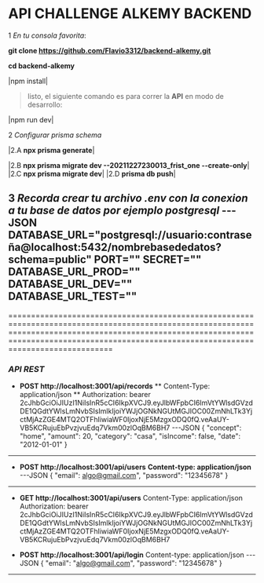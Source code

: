 # __API CHALLENGE ALKEMY BACKEND__



1 *En tu consola favorita*:

**git clone https://github.com/Flavio3312/backend-alkemy.git**

**cd backend-alkemy**

|npm install|
  

>listo, el siguiente comando es para correr la **API** en modo de desarrollo:

|npm run dev|



2 *Configurar prisma schema*

|2.A **npx prisma generate**|

|2.B **npx prisma migrate dev --20211227230013_frist_one --create-only**|
|2.C **npx prisma migrate dev**|
|2.D **prisma db push**|
     




3 *Recorda crear tu archivo .env con la conexion a tu base de datos por ejemplo postgresql*
---JSON
DATABASE_URL="postgresql://usuario:contraseña@localhost:5432/nombrebasededatos?schema=public"
PORT=""
SECRET=""
DATABASE_URL_PROD=""
DATABASE_URL_DEV=""
DATABASE_URL_TEST=""
---

===============================================================================================================================================================================================================================================
### *API REST*

- **POST http://localhost:3001/api/records**
** Content-Type: application/json ** 
Authorization: bearer 2cJhbGciOiJIUzI1NiIsInR5cCI6IkpXVCJ9.eyJlbWFpbCI6ImVtYWlsdGVzdDE1QGdtYWlsLmNvbSIsImlkIjoiYWJjOGNkNGUtMGJlOC00ZmNhLTk3YjctMjAzZGE4MTQ2OTFhIiwiaWF0IjoxNjE5MzgxODQ0fQ.veAaUY-VB5KCRujuEbPvzjvuEdq7Vkm00zlOqBM6BH7
---JSON
{
    "concept": "home",
    "amount": 20,
    "category": "casa",
    "isIncome": false,
    "date": "2012-01-01"
}
---


- **POST http://localhost:3001/api/users**
**Content-type: application/json**
---JSON
{
    "email": algo@gmail.com",
    "password": "12345678"
}
---

- **GET  http://localhost:3001/api/users**
Content-Type: application/json
Authorization: bearer 2cJhbGciOiJIUzI1NiIsInR5cCI6IkpXVCJ9.eyJlbWFpbCI6ImVtYWlsdGVzdDE1QGdtYWlsLmNvbSIsImlkIjoiYWJjOGNkNGUtMGJlOC00ZmNhLTk3YjctMjAzZGE4MTQ2OTFhIiwiaWF0IjoxNjE5MzgxODQ0fQ.veAaUY-VB5KCRujuEbPvzjvuEdq7Vkm00zlOqBM6BH7

- **POST http://localhost:3001/api/login**
Content-type: application/json
---JSON
{
    "email": "algo@gmail.com",
    "password": "12345678"
}

---




